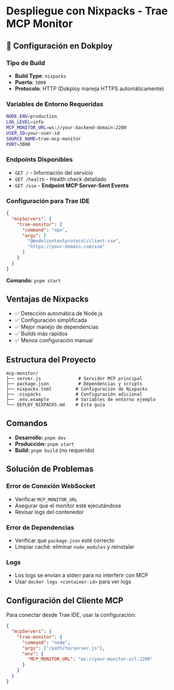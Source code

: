 # Despliegue con Nixpacks - Trae MCP Monitor

## 🚀 Configuración en Dokploy

### Tipo de Build
- **Build Type**: `nixpacks`
- **Puerto**: `3000`
- **Protocolo**: HTTP (Dokploy maneja HTTPS automáticamente)

### Variables de Entorno Requeridas
```bash
NODE_ENV=production
LOG_LEVEL=info
MCP_MONITOR_URL=ws://your-backend-domain:2200
USER_ID=your-user-id
SOURCE_NAME=trae-mcp-monitor
PORT=3000
```

### Endpoints Disponibles
- `GET /` - Información del servicio
- `GET /health` - Health check detallado
- `GET /sse` - **Endpoint MCP Server-Sent Events**

### Configuración para Trae IDE
```json
{
  "mcpServers": {
    "trae-monitor": {
      "command": "npx",
      "args": [
        "@modelcontextprotocol/client-sse",
        "https://your-domain.com/sse"
      ]
    }
  }
}
```

**Comando:** `pnpm start`

## Ventajas de Nixpacks

- ✅ Detección automática de Node.js
- ✅ Configuración simplificada
- ✅ Mejor manejo de dependencias
- ✅ Builds más rápidos
- ✅ Menos configuración manual

## Estructura del Proyecto

```
mcp-monitor/
├── server.js              # Servidor MCP principal
├── package.json           # Dependencias y scripts
├── nixpacks.toml         # Configuración de Nixpacks
├── .nixpacks             # Configuración adicional
├── .env.example          # Variables de entorno ejemplo
└── DEPLOY_NIXPACKS.md    # Esta guía
```

## Comandos

- **Desarrollo:** `pnpm dev`
- **Producción:** `pnpm start`
- **Build:** `pnpm build` (no requerido)

## Solución de Problemas

### Error de Conexión WebSocket
- Verificar `MCP_MONITOR_URL`
- Asegurar que el monitor esté ejecutándose
- Revisar logs del contenedor

### Error de Dependencias
- Verificar que `package.json` esté correcto
- Limpiar caché: eliminar `node_modules` y reinstalar

### Logs
- Los logs se envían a stderr para no interferir con MCP
- Usar `docker logs <container-id>` para ver logs

## Configuración del Cliente MCP

Para conectar desde Trae IDE, usar la configuración:

```json
{
  "mcpServers": {
    "trae-monitor": {
      "command": "node",
      "args": ["/path/to/server.js"],
      "env": {
        "MCP_MONITOR_URL": "ws://your-monitor-url:2200"
      }
    }
  }
}
```